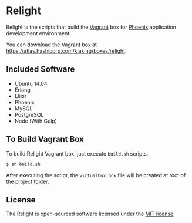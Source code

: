 # Relight

Relight is the scripts that build the [Vagrant](https://www.vagrantup.com) box for [Phoenix](http://www.phoenixframework.org) application development environment.

You can download the Vagrant box at https://atlas.hashicorp.com/kiaking/boxes/relight.

## Included Software

- Ubuntu 14.04
- Erlang
- Elixir
- Phoenix
- MySQL
- PostgreSQL
- Node (With Gulp)

## To Build Vagrant Box 

To build Relight Vagrant box, just execute `build.sh` scripts.

```shell
$ sh build.sh
```

After executing the script, the `virtualbox.box` file will be created at root of the project folder.

## License

The Relight is open-sourced software licensed under the [MIT license](LICENSE.md).
